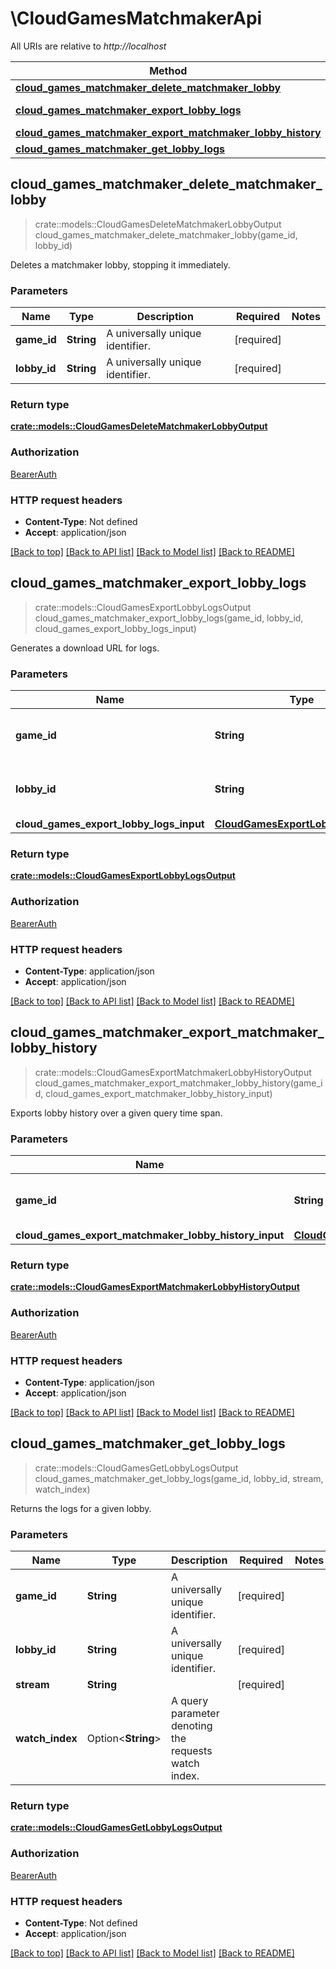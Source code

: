 # \CloudGamesMatchmakerApi

All URIs are relative to *http://localhost*

Method | HTTP request | Description
------------- | ------------- | -------------
[**cloud_games_matchmaker_delete_matchmaker_lobby**](CloudGamesMatchmakerApi.md#cloud_games_matchmaker_delete_matchmaker_lobby) | **DELETE** /games/{game_id}/matchmaker/lobbies/{lobby_id} | 
[**cloud_games_matchmaker_export_lobby_logs**](CloudGamesMatchmakerApi.md#cloud_games_matchmaker_export_lobby_logs) | **POST** /games/{game_id}/matchmaker/lobbies/{lobby_id}/logs/export | 
[**cloud_games_matchmaker_export_matchmaker_lobby_history**](CloudGamesMatchmakerApi.md#cloud_games_matchmaker_export_matchmaker_lobby_history) | **POST** /games/{game_id}/matchmaker/lobbies/export-history | 
[**cloud_games_matchmaker_get_lobby_logs**](CloudGamesMatchmakerApi.md#cloud_games_matchmaker_get_lobby_logs) | **GET** /games/{game_id}/matchmaker/lobbies/{lobby_id}/logs | 



## cloud_games_matchmaker_delete_matchmaker_lobby

> crate::models::CloudGamesDeleteMatchmakerLobbyOutput cloud_games_matchmaker_delete_matchmaker_lobby(game_id, lobby_id)


Deletes a matchmaker lobby, stopping it immediately.

### Parameters


Name | Type | Description  | Required | Notes
------------- | ------------- | ------------- | ------------- | -------------
**game_id** | **String** | A universally unique identifier. | [required] |
**lobby_id** | **String** | A universally unique identifier. | [required] |

### Return type

[**crate::models::CloudGamesDeleteMatchmakerLobbyOutput**](CloudGamesDeleteMatchmakerLobbyOutput.md)

### Authorization

[BearerAuth](../README.md#BearerAuth)

### HTTP request headers

- **Content-Type**: Not defined
- **Accept**: application/json

[[Back to top]](#) [[Back to API list]](../README.md#documentation-for-api-endpoints) [[Back to Model list]](../README.md#documentation-for-models) [[Back to README]](../README.md)


## cloud_games_matchmaker_export_lobby_logs

> crate::models::CloudGamesExportLobbyLogsOutput cloud_games_matchmaker_export_lobby_logs(game_id, lobby_id, cloud_games_export_lobby_logs_input)


Generates a download URL for logs.

### Parameters


Name | Type | Description  | Required | Notes
------------- | ------------- | ------------- | ------------- | -------------
**game_id** | **String** | A universally unique identifier. | [required] |
**lobby_id** | **String** | A universally unique identifier. | [required] |
**cloud_games_export_lobby_logs_input** | [**CloudGamesExportLobbyLogsInput**](CloudGamesExportLobbyLogsInput.md) |  | [required] |

### Return type

[**crate::models::CloudGamesExportLobbyLogsOutput**](CloudGamesExportLobbyLogsOutput.md)

### Authorization

[BearerAuth](../README.md#BearerAuth)

### HTTP request headers

- **Content-Type**: application/json
- **Accept**: application/json

[[Back to top]](#) [[Back to API list]](../README.md#documentation-for-api-endpoints) [[Back to Model list]](../README.md#documentation-for-models) [[Back to README]](../README.md)


## cloud_games_matchmaker_export_matchmaker_lobby_history

> crate::models::CloudGamesExportMatchmakerLobbyHistoryOutput cloud_games_matchmaker_export_matchmaker_lobby_history(game_id, cloud_games_export_matchmaker_lobby_history_input)


Exports lobby history over a given query time span.

### Parameters


Name | Type | Description  | Required | Notes
------------- | ------------- | ------------- | ------------- | -------------
**game_id** | **String** | A universally unique identifier. | [required] |
**cloud_games_export_matchmaker_lobby_history_input** | [**CloudGamesExportMatchmakerLobbyHistoryInput**](CloudGamesExportMatchmakerLobbyHistoryInput.md) |  | [required] |

### Return type

[**crate::models::CloudGamesExportMatchmakerLobbyHistoryOutput**](CloudGamesExportMatchmakerLobbyHistoryOutput.md)

### Authorization

[BearerAuth](../README.md#BearerAuth)

### HTTP request headers

- **Content-Type**: application/json
- **Accept**: application/json

[[Back to top]](#) [[Back to API list]](../README.md#documentation-for-api-endpoints) [[Back to Model list]](../README.md#documentation-for-models) [[Back to README]](../README.md)


## cloud_games_matchmaker_get_lobby_logs

> crate::models::CloudGamesGetLobbyLogsOutput cloud_games_matchmaker_get_lobby_logs(game_id, lobby_id, stream, watch_index)


Returns the logs for a given lobby.

### Parameters


Name | Type | Description  | Required | Notes
------------- | ------------- | ------------- | ------------- | -------------
**game_id** | **String** | A universally unique identifier. | [required] |
**lobby_id** | **String** | A universally unique identifier. | [required] |
**stream** | **String** |  | [required] |
**watch_index** | Option<**String**> | A query parameter denoting the requests watch index. |  |

### Return type

[**crate::models::CloudGamesGetLobbyLogsOutput**](CloudGamesGetLobbyLogsOutput.md)

### Authorization

[BearerAuth](../README.md#BearerAuth)

### HTTP request headers

- **Content-Type**: Not defined
- **Accept**: application/json

[[Back to top]](#) [[Back to API list]](../README.md#documentation-for-api-endpoints) [[Back to Model list]](../README.md#documentation-for-models) [[Back to README]](../README.md)

